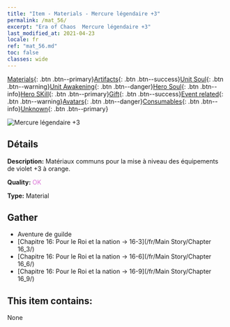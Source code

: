 ```yaml
---
title: "Item - Materials - Mercure légendaire +3"
permalink: /mat_56/
excerpt: "Era of Chaos  Mercure légendaire +3"
last_modified_at: 2021-04-23
locale: fr
ref: "mat_56.md"
toc: false
classes: wide
---
```

 [Materials](/ItemsFR/){: .btn .btn--primary}[Artifacts](/ItemsFR/Artifacts/){: .btn .btn--success}[Unit Soul](/ItemsFR/UnitSoul/){: .btn .btn--warning}[Unit Awakening](/ItemsFR/UnitAwakening/){: .btn .btn--danger}[Hero Soul](/ItemsFR/HeroSoul/){: .btn .btn--info}[Hero SKill](/ItemsFR/HeroSkill/){: .btn .btn--primary}[Gift](/ItemsFR/Gift/){: .btn .btn--success}[Event related](/ItemsFR/Events/){: .btn .btn--warning}[Avatars](/ItemsFR/Avatars/){: .btn .btn--danger}[Consumables](/ItemsFR/Consumables/){: .btn .btn--info}[Unknown](/ItemsFR/Unknown/){: .btn .btn--primary}

 ![Mercure légendaire +3](/images/t/i_cailiao_shuiyin2.png)

## Détails
 **Description:** Matériaux communs pour la mise à niveau des équipements de violet +3 à orange.

 **Quality:** <span style="color: #DA70D6">OK</span>

 **Type:** Material

## Gather

*    Aventure de guilde 
*    [Chapitre 16: Pour le Roi et la nation -> 16-3](/fr/Main Story/Chapter 16_3/) 
*    [Chapitre 16: Pour le Roi et la nation -> 16-6](/fr/Main Story/Chapter 16_6/) 
*    [Chapitre 16: Pour le Roi et la nation -> 16-9](/fr/Main Story/Chapter 16_9/) 

## This item contains:

  None

